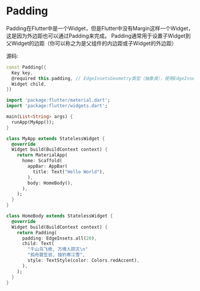 # Padding

Padding在Flutter中是一个Widget，但是Flutter中没有Margin这样一个Widget，这是因为外边距也可以通过Padding来完成。
Padding通常用于设置子Widget到父Widget的边距（你可以称之为是父组件的内边距或子Widget的外边距）

源码:  
```dart
const Padding({
  Key key,
  @required this.padding, // EdgeInsetsGeometry类型（抽象类），使用EdgeInsets
  Widget child,
})
```

```dart
import 'package:flutter/material.dart';
import 'package:flutter/widgets.dart';

main(List<String> args) {
  runApp(MyApp());
}

class MyApp extends StatelessWidget {
  @override
  Widget build(BuildContext context) {
    return MaterialApp(
      home: Scaffold(
        appBar: AppBar(
          title: Text("Hello World"),
        ),
        body: HomeBody(),
      ),
    );
  }
}

class HomeBody extends StatelessWidget {
  @override
  Widget build(BuildContext context) {
    return Padding(
      padding: EdgeInsets.all(20),
      child: Text(
        "千山鸟飞绝, 万境人踪灭\n"
        "孤舟蓑笠翁, 独钓寒江雪",
        style: TextStyle(color: Colors.redAccent),
      ),
    );
  }
}
```